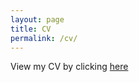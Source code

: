 ```yaml
---
layout: page
title: CV
permalink: /cv/
---
```

View my CV by clicking [here](https://drtamakloe.github.io/CV/Reuben%20Tamakloe%20-%20CV.pdf)
